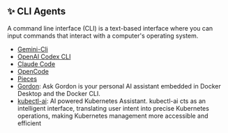 
## ✨ CLI Agents
 A command line interface (CLI) is a text-based interface where you can input commands that interact with a computer's operating system. 
 
- [Gemini-Cli](https://github.com/google-gemini/gemini-cli) 
- [OpenAI Codex CLI](https://github.com/openai/codex) 
- [Claude Code](https://docs.anthropic.com/en/docs/agents-and-tools/claude-code/overview)
- [OpenCode](https://github.com/opencode-ai/opencode)
- [Pieces](https://github.com/pieces-app)
- [Gordon](https://docs.docker.com/ai/gordon/): Ask Gordon is your personal AI assistant embedded in Docker Desktop and the Docker CLI.
- [kubectl-ai](https://github.com/GoogleCloudPlatform/kubectl-ai): AI powered Kubernetes Assistant. kubectl-ai cts as an intelligent interface, translating user intent into precise Kubernetes operations, making Kubernetes management more accessible and efficient
